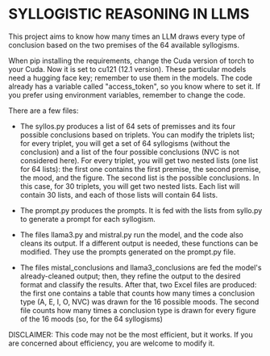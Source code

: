 # SYLLOGISTIC REASONING IN LLMS


This project aims to know how many times an LLM draws every type of conclusion based on the two premises of the 64 available syllogisms.

When pip installing the requirements, change the Cuda version of torch to your Cuda. Now it is set to cu121 (12.1 version).
These particular models need a hugging face key; remember to use them in the models. The code already has a variable called "access_token", so you know where to set it. If you prefer using environment variables, remember to change the code.


There are a few files: 

- The syllos.py produces a list of 64 sets of premisses and its four possible conclusions based on triplets. You can modify the triplets list; for every triplet, you will get a set of 64 syllogisms (without the conclusion) and a list of the four possible conclusions (NVC is not considered here). For every triplet, you will get two nested lists (one list for 64 lists): the first one contains the  first premise, the second premise, the mood, and the figure. The second list is the possible conclusions. In this case, for 30 triplets, you will get two nested lists. Each list will contain 30 lists, and each of those lists will contain 64 lists.

- The prompt.py produces the prompts. It is fed with the lists from syllo.py to generate a prompt for each syllogism.

- The files llama3.py and mistral.py run the model, and the code also cleans its output. If a different output is needed, these functions can be modified. They use the prompts generated on the prompt.py file.

- The files mistal_conclusions and llama3_conclusions are fed the model's already-cleaned output; then, they refine the output to the desired format and classify the results. After that, two Excel files are produced: the first one contains a table that counts how many times a conclusion type (A, E, I, O, NVC) was drawn for the 16 possible moods. The second file counts how many times a conclusion type is drawn for every figure of the 16 moods (so, for the 64 syllogisms)


DISCLAIMER: This code may not be the most efficient, but it works. If you are concerned about efficiency, you are welcome to modify it.


